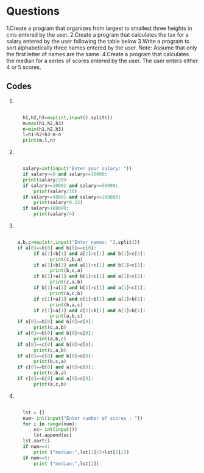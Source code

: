 # Questions
1.Create a program that organizes from largest to smallest three heights in cms entered by the user.
2.Create a program that calculates the tax for a salary entered by the user following the table below
3.Write a program to sort alphabetically three names entered by the user. Note: Assume that only the first letter of names are the same. 
4.Create a program that calculates the median for a series of scores entered by the user. The user enters either 4 or 5 scores.


## Codes
1.
```.py

      h1,h2,h3=map(int,input().split())
      m=max(h1,h2,h3)
      n=min(h1,h2,h3)
      l=h1+h2+h3-m-n
      print(m,l,n)
```

2.
```.py

      salary=int(input("Enter your salary: "))
      if salary>=0 and salary<=10000:
      print(salary/20)
      if salary>=10001 and salary<=50000:
          print(salary/10)
      if salary>=50001 and salary<=100000:
          print(salary*0.15)
      if salary>100000:
          print(salary/4)
```
3.
```.py

    a,b,c=map(str,input("Enter names: ").split())
    if a[0]==b[0] and b[0]==c[0]:
          if a[1]>b[1] and a[1]>c[1] and b[1]>c[1]:
                print(c,b,a)
          if a[1]>b[1] and a[1]>c[1] and b[1]<c[1]:
                print(b,c,a)
          if b[1]>a[1] and b[1]>c[1] and a[1]>c[1]:
                print(c,a,b)
          if b[1]>a[1] and b[1]>c[1] and a[1]<c[1]:
                print(a,c,b)
          if c[1]>a[1] and c[1]>b[1] and a[1]>b[1]:
                print(b,a,c)
          if c[1]>a[1] and c[1]>b[1] and a[1]>b[1]:
                print(a,b,c)
    if a[0]==b[0] and b[0]>c[0]:
          print(c,a,b)
    if a[0]==b[0] and b[0]<c[0]:
          print(a,b,c)
    if a[0]==c[0] and b[0]>c[0]:
          print(c,a,b)
    if a[0]==c[0] and b[0]<c[0]:
          print(b,c,a)
    if c[0]==b[0] and a[0]>c[0]:
          print(c,b,a)
    if c[0]==b[0] and a[0]<c[0]:
          print(a,c,b)
```

4.
```.py

      lst = []
      num= int(input("Enter number of scores : "))
      for i in range(num):
          sc= int(input())
          lst.append(sc)
      lst.sort()
      if num==4:
          print ("median:",lst[1]/2+lst[2]/2)
      if num==5:
          print ("median:",lst[2])

```

